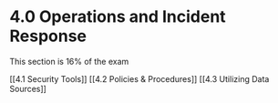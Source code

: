 # 4.0 Operations and Incident Response

This section is 16% of the exam

[[4.1 Security Tools]]
[[4.2 Policies & Procedures]]
[[4.3 Utilizing Data Sources]]
